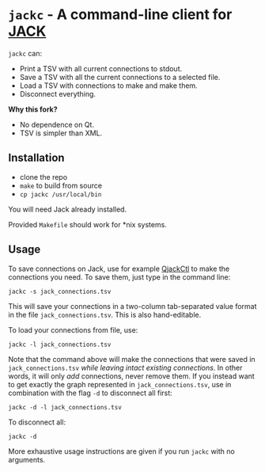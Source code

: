 # `jackc` - A command-line client for [JACK](http://jackaudio.org/)

`jackc` can:
* Print a TSV with all current connections to stdout.
* Save a TSV with all the current connections to a selected file.
* Load a TSV with connections to make and make them.
* Disconnect everything.

**Why this fork?**

* No dependence on Qt.
* TSV is simpler than XML.

## Installation

* clone the repo
* `make` to build from source
* `cp jackc /usr/local/bin`

You will need Jack already installed.

Provided `Makefile` should work for \*nix systems.

## Usage

To save connections on Jack, use for example
[QjackCtl](http://qjackctl.sourceforge.net/) to make the connections you need.
To save them, just type in the command line:

`jackc -s jack_connections.tsv`

This will save your connections in a two-column tab-separated value format in
the file `jack_connections.tsv`. This is also hand-editable.

To load your connections from file, use:

`jackc -l jack_connections.tsv`

Note that the command above will make the connections that were saved in
`jack_connections.tsv` *while leaving intact existing connections*. In other
words, it will only *add* connections, never remove them. If you instead want to
get exactly the graph represented in `jack_connections.tsv`, use in combination
with the flag `-d` to disconnect all first:

`jackc -d -l jack_connections.tsv`

To disconnect all:

`jackc -d`

More exhaustive usage instructions are given if you run `jackc` with no
arguments.
